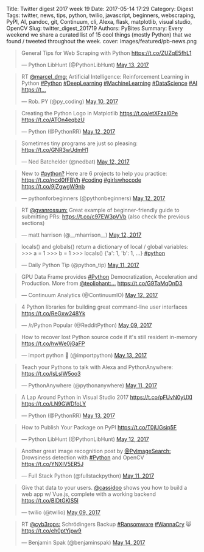 Title: Twitter digest 2017 week 19
Date: 2017-05-14 17:29
Category: Digest
Tags: twitter, news, tips, python, twilio, javascript, beginners, webscraping, PyPI, AI, pandoc, git, Continuum, cli, Alexa, flask, matplotlib, visual studio, OpenCV
Slug: twitter_digest_201719
Authors: PyBites
Summary: Every weekend we share a curated list of 15 cool things (mostly Python) that we found / tweeted throughout the week.
cover: images/featured/pb-news.png

<blockquote class="twitter-tweet"><p>General Tips for Web Scraping with Python <a href="https://t.co/ZUZqE5fhL1" title="https://t.co/ZUZqE5fhL1" target="_blank">https://t.co/ZUZqE5fhL1</a></p>— Python LibHunt (@PythonLibHunt) <a href="https://twitter.com/PythonLibHunt/status/863214091141234689" data-datetime="2017-05-13T02:07:31+00:00">May 13, 2017</a></blockquote>

<blockquote class="twitter-tweet"><p>RT <a href="https://twitter.com/@marcel_dmg:" target="_blank">@marcel_dmg:</a> Artificial Intelligence: Reinforcement Learning in Python <a href="https://twitter.com/search/#Python" target="_blank">#Python</a> <a href="https://twitter.com/search/#DeepLearning" target="_blank">#DeepLearning</a> <a href="https://twitter.com/search/#MachineLearning" target="_blank">#MachineLearning</a> <a href="https://twitter.com/search/#DataScience" target="_blank">#DataScience</a> <a href="https://twitter.com/search/#AI" target="_blank">#AI</a> <a href="https://t…" title="https://t…" target="_blank">https://t…</a></p>— Rob. PY (@py_coding) <a href="https://twitter.com/py_coding/status/862385339545137154" data-datetime="2017-05-10T19:14:21+00:00">May 10, 2017</a></blockquote>

<blockquote class="twitter-tweet"><p>Creating the Python Logo in Matplotlib <a href="https://t.co/etXFzaI0Pe" title="https://t.co/etXFzaI0Pe" target="_blank">https://t.co/etXFzaI0Pe</a> <a href="https://t.co/ATOn4eqbzU" title="https://t.co/ATOn4eqbzU" target="_blank">https://t.co/ATOn4eqbzU</a></p>— Python (@PythonRR) <a href="https://twitter.com/PythonRR/status/863133608768405504" data-datetime="2017-05-12T20:47:43+00:00">May 12, 2017</a></blockquote>

<blockquote class="twitter-tweet"><p>Sometimes tiny programs are just so pleasing: <a href="https://t.co/GNR3wUdmH1" title="https://t.co/GNR3wUdmH1" target="_blank">https://t.co/GNR3wUdmH1</a></p>— Ned Batchelder (@nedbat) <a href="https://twitter.com/nedbat/status/863058471234797569" data-datetime="2017-05-12T15:49:09+00:00">May 12, 2017</a></blockquote>

<blockquote class="twitter-tweet"><p>New to <a href="https://twitter.com/search/#python?" target="_blank">#python?</a> Here are 6 projects to help you practice: <a href="https://t.co/ncxl0fFBVh" title="https://t.co/ncxl0fFBVh" target="_blank">https://t.co/ncxl0fFBVh</a> <a href="https://twitter.com/search/#coding" target="_blank">#coding</a> <a href="https://twitter.com/search/#girlswhocode" target="_blank">#girlswhocode</a> <a href="https://t.co/9jZgwgW9nb" title="https://t.co/9jZgwgW9nb" target="_blank">https://t.co/9jZgwgW9nb</a></p>— pythonforbeginners (@pythonbeginners) <a href="https://twitter.com/pythonbeginners/status/863026424722202626" data-datetime="2017-05-12T13:41:48+00:00">May 12, 2017</a></blockquote>

<blockquote class="twitter-tweet"><p>RT <a href="https://twitter.com/@gvanrossum:" target="_blank">@gvanrossum:</a> Great example of beginner-friendly guide to submitting PRs: <a href="https://t.co/c97EW3pVVb" title="https://t.co/c97EW3pVVb" target="_blank">https://t.co/c97EW3pVVb</a> (also check the previous sections)</p>— matt harrison (@__mharrison__) <a href="https://twitter.com/__mharrison__/status/863009708516327426" data-datetime="2017-05-12T12:35:23+00:00">May 12, 2017</a></blockquote>

<blockquote class="twitter-tweet"><p>locals() and globals() return a dictionary of local / global variables: &gt;&gt;&gt; a = 1 &gt;&gt;&gt; b = 1 &gt;&gt;&gt; locals() {'a': 1, 'b': 1, ...} <a href="https://twitter.com/search/#python" target="_blank">#python</a></p>— Daily Python Tip (@python_tip) <a href="https://twitter.com/python_tip/status/862578271422042112" data-datetime="2017-05-11T08:01:00+00:00">May 11, 2017</a></blockquote>

<blockquote class="twitter-tweet"><p>GPU Data Frame provides <a href="https://twitter.com/search/#Python" target="_blank">#Python</a> Democratization, Acceleration and Production. More from <a href="https://twitter.com/@teoliphant:…" target="_blank">@teoliphant:…</a> <a href="https://t.co/G9TaMqDnD3" title="https://t.co/G9TaMqDnD3" target="_blank">https://t.co/G9TaMqDnD3</a></p>— Continuum Analytics (@ContinuumIO) <a href="https://twitter.com/ContinuumIO/status/863091436115374084" data-datetime="2017-05-12T18:00:08+00:00">May 12, 2017</a></blockquote>

<blockquote class="twitter-tweet"><p>4 Python libraries for building great command-line user interfaces <a href="https://t.co/ReGxw248Yk" title="https://t.co/ReGxw248Yk" target="_blank">https://t.co/ReGxw248Yk</a></p>— /r/Python Popular (@RedditPython) <a href="https://twitter.com/RedditPython/status/861989146373607424" data-datetime="2017-05-09T17:00:02+00:00">May 09, 2017</a></blockquote>

<blockquote class="twitter-tweet"><p>How to recover lost Python source code if it's still resident in-memory <a href="https://t.co/hwWe0jGaFP" title="https://t.co/hwWe0jGaFP" target="_blank">https://t.co/hwWe0jGaFP</a></p>— import python 🐍 (@importpython) <a href="https://twitter.com/importpython/status/863417413622087685" data-datetime="2017-05-13T15:35:27+00:00">May 13, 2017</a></blockquote>

<blockquote class="twitter-tweet"><p>Teach your Pythons to talk with Alexa and PythonAnywhere: <a href="https://t.co/IsLsIW5oo3" title="https://t.co/IsLsIW5oo3" target="_blank">https://t.co/IsLsIW5oo3</a></p>— PythonAnywhere (@pythonanywhere) <a href="https://twitter.com/pythonanywhere/status/862627536274165761" data-datetime="2017-05-11T11:16:46+00:00">May 11, 2017</a></blockquote>

<blockquote class="twitter-tweet"><p>A Lap Around Python in Visual Studio 2017 <a href="https://t.co/pFUvN0yUXl" title="https://t.co/pFUvN0yUXl" target="_blank">https://t.co/pFUvN0yUXl</a> <a href="https://t.co/LN9GWDfoLY" title="https://t.co/LN9GWDfoLY" target="_blank">https://t.co/LN9GWDfoLY</a></p>— Python (@PythonRR) <a href="https://twitter.com/PythonRR/status/863183871386537990" data-datetime="2017-05-13T00:07:26+00:00">May 13, 2017</a></blockquote>

<blockquote class="twitter-tweet"><p>How to Publish Your Package on PyPI <a href="https://t.co/T0jUGsip5F" title="https://t.co/T0jUGsip5F" target="_blank">https://t.co/T0jUGsip5F</a></p>— Python LibHunt (@PythonLibHunt) <a href="https://twitter.com/PythonLibHunt/status/863123374993661952" data-datetime="2017-05-12T20:07:03+00:00">May 12, 2017</a></blockquote>

<blockquote class="twitter-tweet"><p>Another great image recognition post by <a href="https://twitter.com/@PyImageSearch:" target="_blank">@PyImageSearch:</a> Drowsiness detection with <a href="https://twitter.com/search/#Python" target="_blank">#Python</a> and OpenCV <a href="https://t.co/YNXIV5ER5J" title="https://t.co/YNXIV5ER5J" target="_blank">https://t.co/YNXIV5ER5J</a></p>— Full Stack Python (@fullstackpython) <a href="https://twitter.com/fullstackpython/status/862637761421090818" data-datetime="2017-05-11T11:57:24+00:00">May 11, 2017</a></blockquote>

<blockquote class="twitter-tweet"><p>Give that data to your users. <a href="https://twitter.com/@cassidoo" target="_blank">@cassidoo</a> shows you how to build a web app w/ Vue.js, complete with a working backend <a href="https://t.co/BIDtGKlS5I" title="https://t.co/BIDtGKlS5I" target="_blank">https://t.co/BIDtGKlS5I</a></p>— twilio (@twilio) <a href="https://twitter.com/twilio/status/862023116473630720" data-datetime="2017-05-09T19:15:01+00:00">May 09, 2017</a></blockquote>

<blockquote class="twitter-tweet"><p>RT <a href="https://twitter.com/@cyb3rops:" target="_blank">@cyb3rops:</a> Schrödingers Backup <a href="https://twitter.com/search/#Ransomware" target="_blank">#Ransomware</a> <a href="https://twitter.com/search/#WannaCry" target="_blank">#WannaCry</a> 😸 <a href="https://t.co/eh0ptYjpw9" title="https://t.co/eh0ptYjpw9" target="_blank">https://t.co/eh0ptYjpw9</a></p>— Benjamin Spak (@benjaminspak) <a href="https://twitter.com/benjaminspak/status/863627722664415232" data-datetime="2017-05-14T05:31:09+00:00">May 14, 2017</a></blockquote>